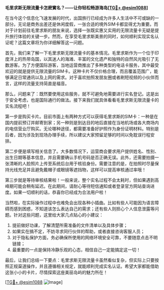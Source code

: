 **毛里求斯无限流量卡怎麽實名？——让你轻松畅游海岛[[TG💪+ @esim1088](https://t.me/s/esim1088)]**

在当今这个信息化飞速发展的时代，出国旅行已经成为许多人生活中不可或缺的一部分。无论是商务出差还是休闲度假，一张合适的境外SIM卡都显得尤为重要。而对于计划前往毛里求斯的朋友来说，选择一张既实惠又实用的无限流量卡无疑是提升旅行体验的关键一步。然而，在享受毛里求斯美景的同时，如何顺利实现实名认证呢？这篇文章将为你详细解答这一问题。

首先，我们来了解一下毛里求斯无限流量卡的基本情况。毛里求斯作为一个位于印度洋上的热带岛国，以其迷人的海滩、丰富的文化遗产和独特的自然风光吸引了无数游客。为了方便国际游客，当地运营商推出了多种类型的电话卡服务，其中最受欢迎的就是提供无限流量的SIM卡。这种卡片不仅价格合理，而且覆盖范围广，能够满足日常通讯以及上网的需求。对于喜欢拍照发朋友圈或者刷短视频的小伙伴而言，这样的流量支持简直是福音。

那么，问题来了：既然要使用这些服务，就不可避免地需要进行实名登记。这是出于安全考虑，也是国际通行的做法。接下来我们就具体看看毛里求斯无限流量卡的实名流程吧！

第一步是购买卡片。目前市面上有两种方式可以获得毛里求斯的SIM卡：一种是在国内提前预订并邮寄到家；另一种则是到达目的地后直接在当地机场或各大商场内的电信营业厅购买。无论哪种途径，都需要准备好护照作为身份证明材料。特别是后者，因为涉及到现场办理手续，所以建议大家预留足够的时间以免耽误行程安排。

第二步便是填写相关信息了。大多数情况下，运营商会要求用户提供姓名、性别、出生日期等基本信息，并且需要确认手机号码是否正确无误。此外，还需要拍摄一张清晰的人脸照片上传至系统后台用于核验身份。需要注意的是，在拍照时尽量保持光线充足并且避免戴帽子或眼镜等遮挡物，这样可以提高审核通过率哦！

第三步就是等待审核结果啦！一般来说，整个实名过程不会太耗时，但如果遇到高峰期可能会稍有延迟。在此期间，请耐心等待短信通知或者登录官方网站查询进度。如果一切顺利的话，恭喜你已经成为合法用户啦！

当然啦，在实际操作过程中也难免会出现各种小插曲。比如有些人可能因为语言障碍而感到困惑，不知道该怎么表达自己的需求；还有些人则担心个人信息泄露等问题。针对这些问题，这里给大家几点贴心的小建议：

1. 提前做好功课，了解清楚所需准备的文件清单以及具体步骤；
2. 如果实在搞不定，不妨寻求同行伙伴的帮助，或者直接咨询客服人员；
3. 对于隐私保护方面，务必确保所使用的网络环境安全可靠，不要随意点击不明链接；
4. 最重要的一点是保持冷静乐观的心态，相信自己一定能搞定这一切！

最后，让我们总结一下要点：毛里求斯无限流量卡虽然看似复杂，但实际上只要按照正规渠道操作，并且遵循相关规定，就能顺利完成实名认证。希望大家都能借助这张小小的卡片，尽情探索这座美丽岛屿的魅力所在！

[[TG💪+ @esim1088](https://t.me/s/esim1088) ![Image](https://i.postimg.cc/4NQfJmqS/Snipaste-2025-05-13-00-14-12.png)]